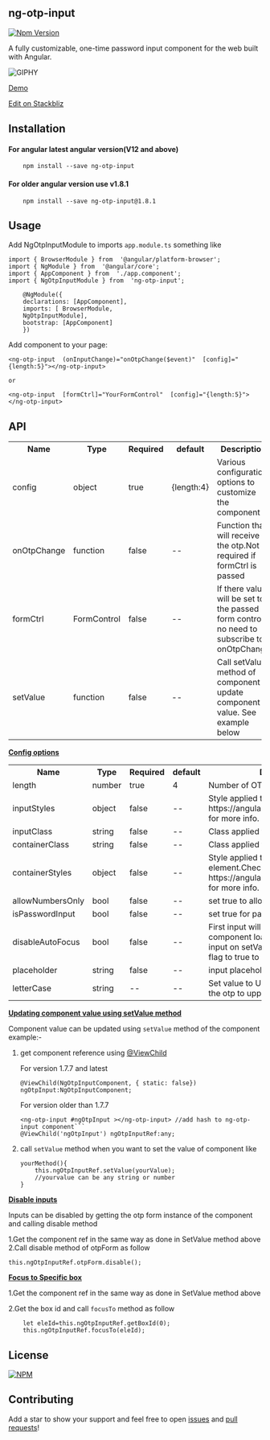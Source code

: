 ## ng-otp-input
[![Npm Version](https://img.shields.io/badge/npm-v1.9.2-blue.svg)](https://www.npmjs.com/package/ng-otp-input) 

A fully customizable, one-time password input component for the web built with Angular.

![GIPHY](https://media.giphy.com/media/TdpKuX7H1KBvvR2Hpu/giphy.gif)


<a href="https://code-farmz.github.io/ng-otp-input" target="_blank">Demo</a>

<a href="https://stackblitz.com/github/code-farmz/ng-otp-input" target="_blank">Edit on Stackbliz</a>
## Installation

#### For angular latest angular version(V12 and above)

        npm install --save ng-otp-input
    
#### For older angular version use v1.8.1

        npm install --save ng-otp-input@1.8.1

## Usage
Add NgOtpInputModule to imports `app.module.ts` something like

    import { BrowserModule } from  '@angular/platform-browser';
    import { NgModule } from  '@angular/core';
    import { AppComponent } from  './app.component';
    import { NgOtpInputModule } from  'ng-otp-input';
    
        @NgModule({
        declarations: [AppComponent],
        imports: [ BrowserModule,
        NgOtpInputModule],
        bootstrap: [AppComponent]
        })

Add component to your page:
  
  

    <ng-otp-input  (onInputChange)="onOtpChange($event)"  [config]="{length:5}"></ng-otp-input>

    or 

    <ng-otp-input  [formCtrl]="YourFormControl"  [config]="{length:5}"></ng-otp-input>

## API

<table>
<tr>
<th>Name</th>
<th>Type</th>
<th>Required</th>
<th>default</th>
<th>Description</th>
</tr>
<tr>
<td>config</td>
<td>object</td>
<td>true</td>
<td>{length:4}</td>
<td>Various configuration options to customize the component</td>
</tr>
<tr>
<td>onOtpChange</td>
<td>function</td>
<td>false</td>
<td>--</td>
<td>Function that will receive the otp.Not required if formCtrl is passed</td>
</tr>
<tr>
<td>formCtrl</td>
<td>FormControl</td>
<td>false</td>
<td>--</td>
<td>If there value will be set to the passed form control no need to subscribe to onOtpChange</td>
</tr>
<tr>
<td>setValue</td>
<td>function</td>
<td>false</td>
<td>--</td>
<td>Call setValue method of component to update component value. See example below</td>
</tr>
</table>

<u>**Config options**</u>
<table>
<tr>
<th>Name</th>
<th>Type</th>
<th>Required</th>
<th>default</th>
<th>Description</th>
</tr>

<tr>
<td>length</td>
<td>number</td>
<td>true</td>
<td>4</td>
<td>Number of OTP inputs to be rendered.</td>
</tr>
<tr>
<td>inputStyles</td>
<td>object</td>
<td>false</td>
<td>--</td>
<td>Style applied to each input.Check https://angular.io/api/common/NgStyle for more info.</td>
</tr>
<tr>
<td>inputClass</td>
<td>string</td>
<td>false</td>
<td>--</td>
<td>Class applied to each input.</td>
</tr>
<tr>
<td>containerClass</td>
<td>string</td>
<td>false</td>
<td>--</td>
<td>Class applied to container element.</td>
</tr>
<tr>
<td>containerStyles</td>
<td>object</td>
<td>false</td>
<td>--</td>
<td>Style applied to container element.Check https://angular.io/api/common/NgStyle for more info.</td>
</tr>
<tr>
<tr>
<td>allowNumbersOnly</td>
<td>bool</td>
<td>false</td>
<td>--</td>
<td>set true to allow only numbers as input</td>
</tr>
<tr>
<td>isPasswordInput</td>
<td>bool</td>
<td>false</td>
<td>--</td>
<td>set true for password type input</td>
</tr>
<tr>
<td>disableAutoFocus</td>
<td>bool</td>
<td>false</td>
<td>--</td>
<td>First input will be auto focused on component load and to next empty input on setValue excecution.Set this flag to true to prevent this behaviour</td>
</tr>
<tr>
<td>placeholder</td>
<td>string</td>
<td>false</td>
<td>--</td>
<td>input placeholder</td>
</tr>
<tr>
<td>letterCase</td>
<td>string</td>
<td>--</td>
<td>--</td>
<td>Set value to Upper or Lower to change the otp to upper case or lower case</td>
</tr>
</table>

<u>**Updating component value using setValue method**</u>

Component value can be updated using `setValue` method of the component example:-


 1. get component reference using [@ViewChild](https://angular.io/api/core/ViewChild)  

    For version 1.7.7 and latest

        @ViewChild(NgOtpInputComponent, { static: false}) ngOtpInput:NgOtpInputComponent;

    For version older than 1.7.7
   
        <ng-otp-input #ngOtpInput ></ng-otp-input> //add hash to ng-otp-input component```
        @ViewChild('ngOtpInput') ngOtpInputRef:any;


    
 2. call `setValue` method when you want to set the value of component like
     
        yourMethod(){
            this.ngOtpInputRef.setValue(yourValue);
            //yourvalue can be any string or number
        }

<u>**Disable inputs**</u>

Inputs can be disabled by getting the otp form instance of the component and calling disable method

1.Get the component ref in the same way as done in SetValue method above
2.Call disable method of otpForm as follow

``` this.ngOtpInputRef.otpForm.disable(); ```

<u>**Focus to Specific box**</u>

1.Get the component ref in the same way as done in SetValue method above

2.Get the box id and call ```focusTo``` method as follow

``` 
    let eleId=this.ngOtpInputRef.getBoxId(0);
    this.ngOtpInputRef.focusTo(eleId);
```

## License

[![NPM](https://img.shields.io/badge/license-MIT-green.svg)](https://github.com/code-farmz/ng-otp-input/blob/master/LICENSE)

## Contributing

Add a star to show your support and feel free to open [issues](https://github.com/code-farmz/ng-otp-input/issues/new) and [pull requests](https://github.com/code-farmz/ng-otp-input/compare)! 






